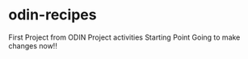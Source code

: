 # odin-recipes

First Project from ODIN Project activities
Starting Point
Going to make changes now!!